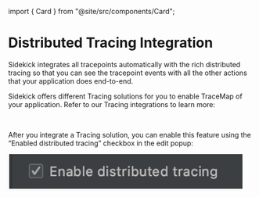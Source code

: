 import { Card } from "@site/src/components/Card";

# Distributed Tracing Integration

Sidekick integrates all tracepoints automatically with the rich distributed tracing so that you can see the tracepoint events with all the other actions that your application does end-to-end.

Sidekick offers different Tracing solutions for you to enable TraceMap of your application. Refer to our Tracing integrations to learn more:


<div className="w-full cols-1">
<Card title="Tracing Integration" target="../../../integrations/thundra-apm-tracing-integration" isNewWindow={false}>
</Card>
</div>

<br/>

After you integrate a Tracing solution, you can enable this feature using the “Enabled distributed tracing” checkbox in the edit popup:

![Sidekick - Checkbox to enable distributed tracing](../../../.gitbook/assets/EnableDistributedTracing.png)
